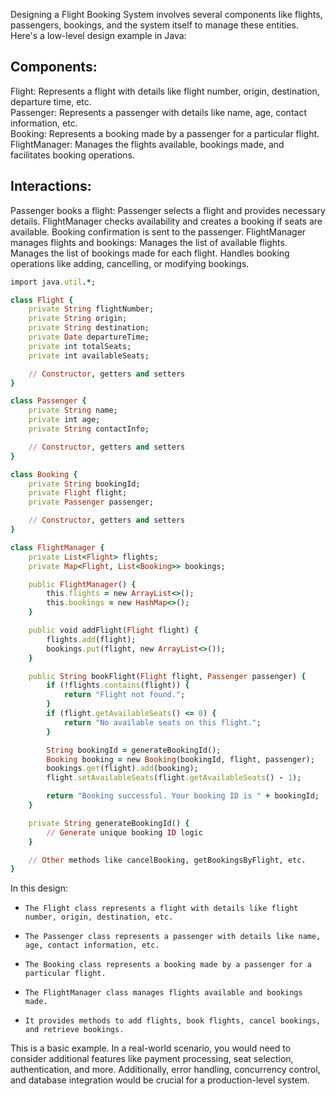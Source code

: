 Designing a Flight Booking System involves several components like flights, passengers, bookings, and the system itself to manage these entities. Here's a low-level design example in Java:

## Components:

Flight: Represents a flight with details like flight number, origin, destination, departure time, etc. <br />
Passenger: Represents a passenger with details like name, age, contact information, etc. <br />
Booking: Represents a booking made by a passenger for a particular flight. <br />
FlightManager: Manages the flights available, bookings made, and facilitates booking operations.<br />

## Interactions:

Passenger books a flight:
Passenger selects a flight and provides necessary details.
FlightManager checks availability and creates a booking if seats are available.
Booking confirmation is sent to the passenger.
FlightManager manages flights and bookings:
Manages the list of available flights.
Manages the list of bookings made for each flight.
Handles booking operations like adding, cancelling, or modifying bookings.

```ruby
import java.util.*;

class Flight {
    private String flightNumber;
    private String origin;
    private String destination;
    private Date departureTime;
    private int totalSeats;
    private int availableSeats;

    // Constructor, getters and setters
}

class Passenger {
    private String name;
    private int age;
    private String contactInfo;

    // Constructor, getters and setters
}

class Booking {
    private String bookingId;
    private Flight flight;
    private Passenger passenger;

    // Constructor, getters and setters
}

class FlightManager {
    private List<Flight> flights;
    private Map<Flight, List<Booking>> bookings;

    public FlightManager() {
        this.flights = new ArrayList<>();
        this.bookings = new HashMap<>();
    }

    public void addFlight(Flight flight) {
        flights.add(flight);
        bookings.put(flight, new ArrayList<>());
    }

    public String bookFlight(Flight flight, Passenger passenger) {
        if (!flights.contains(flight)) {
            return "Flight not found.";
        }
        if (flight.getAvailableSeats() <= 0) {
            return "No available seats on this flight.";
        }

        String bookingId = generateBookingId();
        Booking booking = new Booking(bookingId, flight, passenger);
        bookings.get(flight).add(booking);
        flight.setAvailableSeats(flight.getAvailableSeats() - 1);

        return "Booking successful. Your booking ID is " + bookingId;
    }

    private String generateBookingId() {
        // Generate unique booking ID logic
    }

    // Other methods like cancelBooking, getBookingsByFlight, etc.
}

```
In this design:

*     The Flight class represents a flight with details like flight number, origin, destination, etc.
*     The Passenger class represents a passenger with details like name, age, contact information, etc.
*     The Booking class represents a booking made by a passenger for a particular flight.
*     The FlightManager class manages flights available and bookings made.
*     It provides methods to add flights, book flights, cancel bookings, and retrieve bookings.

This is a basic example. In a real-world scenario, you would need to consider additional features like payment processing, seat selection, authentication, and more. Additionally, error handling,
concurrency control, and database integration would be crucial for a production-level system.





